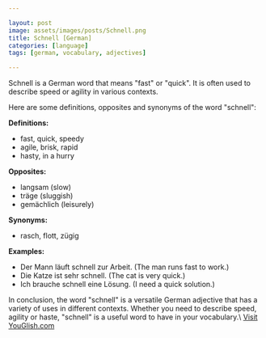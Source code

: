```yaml
---

layout: post
image: assets/images/posts/Schnell.png
title: Schnell [German]
categories: [language]
tags: [german, vocabulary, adjectives]

---
```


Schnell is a German word that means "fast" or "quick". It is often used to describe speed or agility in various contexts.

Here are some definitions, opposites and synonyms of the word "schnell":

**Definitions:**

- fast, quick, speedy
- agile, brisk, rapid
- hasty, in a hurry

**Opposites:**

- langsam (slow)
- träge (sluggish)
- gemächlich (leisurely)

**Synonyms:**

- rasch, flott, zügig

**Examples:**

- Der Mann läuft schnell zur Arbeit. (The man runs fast to work.)
- Die Katze ist sehr schnell. (The cat is very quick.)
- Ich brauche schnell eine Lösung. (I need a quick solution.)

In conclusion, the word "schnell" is a versatile German adjective that has a variety of uses in different contexts. Whether you need to describe speed, agility or haste, "schnell" is a useful word to have in your vocabulary.\ <a id="yg-widget-0" class="youglish-widget" data-query="Schnell" data-lang="german" data-components="8412" data-auto-start="0" data-bkg-color="theme_light" data-title="How%20to%20pronounce%20Schnell%20in%20German"  rel="nofollow" href="https://youglish.com">Visit YouGlish.com</a><script async src="https://youglish.com/public/emb/widget.js" charset="utf-8"></script>